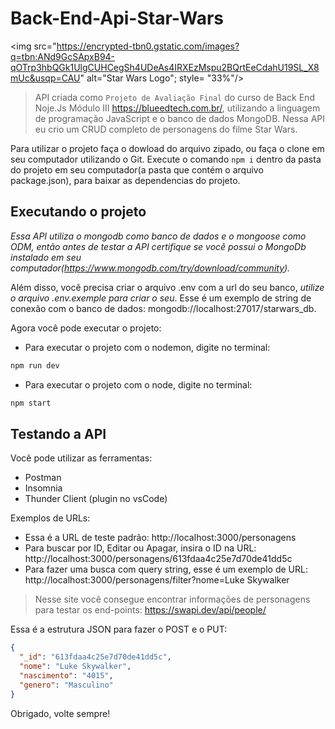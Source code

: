 # Back-End-Api-Star-Wars

<img src="https://encrypted-tbn0.gstatic.com/images?q=tbn:ANd9GcSApxB94-qOTrp3hbQGk1UlgCUHCegSh4UDeAs4IRXEzMspu2BQrtEeCdahU19SL_X8mUc&usqp=CAU" alt="Star Wars Logo"; style= "33%"/>

> API criada como `Projeto de Avaliação Final` do curso de Back End Noje.Js Módulo III https://blueedtech.com.br/, utilizando a linguagem de programação JavaScript e o banco de dados MongoDB. Nessa API eu crio um CRUD completo de personagens do filme Star Wars.

Para utilizar o projeto faça o dowload do arquivo zipado, ou faça o clone em seu computador utilizando o Git. Execute o comando `npm i` dentro da pasta do projeto em seu computador(a pasta que contém o arquivo package.json), para baixar as dependencias do projeto.

## Executando o projeto

_Essa API utiliza o mongodb como banco de dados e o mongoose como ODM, então antes de testar a API certifique se você possui o MongoDb instalado em seu computador(https://www.mongodb.com/try/download/community)._

Além disso, você precisa criar o arquivo .env com a url do seu banco, _utilize o arquivo .env.exemple para criar o seu_. Esse é um exemplo de string de conexão com o banco de dados: mongodb://localhost:27017/starwars_db.

Agora você pode executar o projeto:

- Para executar o projeto com o nodemon, digite no terminal:

```bash
npm run dev
```

- Para executar o projeto com o node, digite no terminal:

```bash
npm start
```

## Testando a API

Você pode utilizar as ferramentas:

- Postman
- Insomnia
- Thunder Client (plugin no vsCode)

Exemplos de URLs:

- Essa é a URL de teste padrão: http://localhost:3000/personagens
- Para buscar por ID, Editar ou Apagar, insira o ID na URL: http://localhost:3000/personagens/613fdaa4c25e7d70de41dd5c
- Para fazer uma busca com query string, esse é um exemplo de URL: http://localhost:3000/personagens/filter?nome=Luke Skywalker

> Nesse site você consegue encontrar informações de personagens para testar os end-points: https://swapi.dev/api/people/

Essa é a estrutura JSON para fazer o POST e o PUT:

```json
{
  "_id": "613fdaa4c25e7d70de41dd5c",
  "nome": "Luke Skywalker",
  "nascimento": "4015",
  "genero": "Masculino"
}
```

Obrigado, volte sempre!
